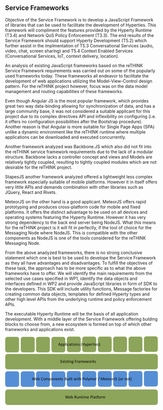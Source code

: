 ## Service Frameworks
Objective of the Service Framework is to develop a JavaScript Framework of libraries that can be used to facilitate the development of Hyperties. This framework will compliment the features provided by the Hyperty Runtime (T3.4) and Network QoS Policy Enforcement (T3.3). The end results of the Service Framework should support Hyperty Development (T5.2) which further assist in the implmentation of T5.3 Conversational Services (audio, video, chat, screen sharing) and T5.4 Context Enabled Services (Conversational Services, IoT, context delivery, location).

An analysis of existing JavaScript frameworks based on the reTHINK Service Framework requirements was carried out on some of the popularly used frameworks today. These frameworks all endeavor to facilitate the development of web applications utilizing the Model-View-Control design pattern. For the reTHINK project however, focus was on the data model management and routing capabilities of these frameworks.

Even though Angular JS is the most popular framework, which provides great two way data-binding allowing for synchronization of data, and has a large community base, it was not considered a suitable applicant for this project due to its complex directives API and inflexibility on configuring (i.e. it offers no configuration possibilities after the Bootstrap procedure). Another reason is that Angular is more suitable for Single Page Apps (SPA) unlike a dynamic environment like the reTHINK runtime where multiple applications can be downloaded and executed concurrently.

Another framework analyzed was Backbone.JS which also did not fit into the reTHINK service framework requirements due to the lack of a modular structure. Backbone lacks a controller concept and views and Models are relatively tightly coupled, resulting to tightly coupled modules which are not desirable for the reTHINK project.  

StapesJS another framework analyzed offered a lightweight less complex framework especially suitable of mobile platforms. However it in itself offers very little APIs and demands combination with other libraries such as JQuery, React and Rivets.

MeteorJS on the other hand is a good applicant.  MeteorJS offers rapid prototyping and produces cross-platform code for mobile and fixed platforms. It offers the distinct advantage to be used on all devices and operating systems featuring the Hyperty Runtime. However it has very strong dependency to the back end server being NodeJS. What this means for the reTHINK project is it will fit in perfectly, if the tool of choice for the Messaging Node where NodeJS. This is compatible with the other components as NodeJS is one of the tools considered for the reTHINK Messaging Node.


From the above anaöyzed frameworks, there is no strong conclusive statement which one is best to be used to develope the Service Framework as they all have advantages and disadvantages. To fulfill the objectives of these task, the approach has to be more specific as to what the above frameworks have to offer. We will identify the main requirements from the selected use cases specified in WP1, identify the data objects and interfaces defined in WP2 and provide JavaScript libraries in form of SDK to the developers. This SDK will include utility functions, Message factories for creating common data objects, templates for defined Hyperty types and other high level APIs from the underlying runtime and policy enforcement APIs.  

The executable Hyperty Runtime will be the basis of all application development. With a middle layer of the Service Framework offering bulding blocks to choose from, a new ecosystem is formed on top of which other frameworks and applications exist.

![Figure @service-framework-middle-layer: Service framework middle layer](service_framework_middle_layer.png)
